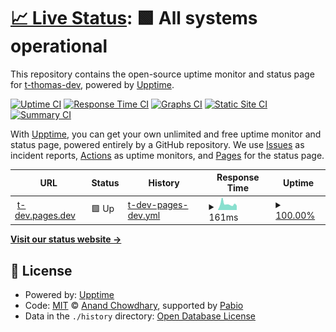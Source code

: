 # [📈 Live Status](https://t-thomas-dev.github.io/upptime): <!--live status--> **🟩 All systems operational**

This repository contains the open-source uptime monitor and status page for [t-thomas-dev](https://t-thomas-dev.github.io/upptime), powered by [Upptime](https://github.com/upptime/upptime).

[![Uptime CI](https://github.com/t-thomas-dev/upptime/workflows/Uptime%20CI/badge.svg)](https://github.com/t-thomas-dev/upptime/actions?query=workflow%3A%22Uptime+CI%22)
[![Response Time CI](https://github.com/t-thomas-dev/upptime/workflows/Response%20Time%20CI/badge.svg)](https://github.com/t-thomas-dev/upptime/actions?query=workflow%3A%22Response+Time+CI%22)
[![Graphs CI](https://github.com/t-thomas-dev/upptime/workflows/Graphs%20CI/badge.svg)](https://github.com/t-thomas-dev/upptime/actions?query=workflow%3A%22Graphs+CI%22)
[![Static Site CI](https://github.com/t-thomas-dev/upptime/workflows/Static%20Site%20CI/badge.svg)](https://github.com/t-thomas-dev/upptime/actions?query=workflow%3A%22Static+Site+CI%22)
[![Summary CI](https://github.com/t-thomas-dev/upptime/workflows/Summary%20CI/badge.svg)](https://github.com/t-thomas-dev/upptime/actions?query=workflow%3A%22Summary+CI%22)

With [Upptime](https://upptime.js.org), you can get your own unlimited and free uptime monitor and status page, powered entirely by a GitHub repository. We use [Issues](https://github.com/t-thomas-dev/upptime/issues) as incident reports, [Actions](https://github.com/t-thomas-dev/upptime/actions) as uptime monitors, and [Pages](https://t-thomas-dev.github.io/upptime) for the status page.

<!--start: status pages-->
<!-- This summary is generated by Upptime (https://github.com/upptime/upptime) -->
<!-- Do not edit this manually, your changes will be overwritten -->
<!-- prettier-ignore -->
| URL | Status | History | Response Time | Uptime |
| --- | ------ | ------- | ------------- | ------ |
| <img alt="" src="https://developers.cloudflare.com/_astro/logo.BU9hiExz.svg" height="13"> [t-dev.pages.dev](https://t-dev.pages.dev) | 🟩 Up | [t-dev-pages-dev.yml](https://github.com/t-thomas-dev/upptime/commits/HEAD/history/t-dev-pages-dev.yml) | <details><summary><img alt="Response time graph" src="./graphs/t-dev-pages-dev/response-time-week.png" height="20"> 161ms</summary><br><a href="https://t-thomas-dev.github.io/upptime/history/t-dev-pages-dev"><img alt="Response time 161" src="https://img.shields.io/endpoint?url=https%3A%2F%2Fraw.githubusercontent.com%2Ft-thomas-dev%2Fupptime%2FHEAD%2Fapi%2Ft-dev-pages-dev%2Fresponse-time.json"></a><br><a href="https://t-thomas-dev.github.io/upptime/history/t-dev-pages-dev"><img alt="24-hour response time 119" src="https://img.shields.io/endpoint?url=https%3A%2F%2Fraw.githubusercontent.com%2Ft-thomas-dev%2Fupptime%2FHEAD%2Fapi%2Ft-dev-pages-dev%2Fresponse-time-day.json"></a><br><a href="https://t-thomas-dev.github.io/upptime/history/t-dev-pages-dev"><img alt="7-day response time 161" src="https://img.shields.io/endpoint?url=https%3A%2F%2Fraw.githubusercontent.com%2Ft-thomas-dev%2Fupptime%2FHEAD%2Fapi%2Ft-dev-pages-dev%2Fresponse-time-week.json"></a><br><a href="https://t-thomas-dev.github.io/upptime/history/t-dev-pages-dev"><img alt="30-day response time 161" src="https://img.shields.io/endpoint?url=https%3A%2F%2Fraw.githubusercontent.com%2Ft-thomas-dev%2Fupptime%2FHEAD%2Fapi%2Ft-dev-pages-dev%2Fresponse-time-month.json"></a><br><a href="https://t-thomas-dev.github.io/upptime/history/t-dev-pages-dev"><img alt="1-year response time 161" src="https://img.shields.io/endpoint?url=https%3A%2F%2Fraw.githubusercontent.com%2Ft-thomas-dev%2Fupptime%2FHEAD%2Fapi%2Ft-dev-pages-dev%2Fresponse-time-year.json"></a></details> | <details><summary><a href="https://t-thomas-dev.github.io/upptime/history/t-dev-pages-dev">100.00%</a></summary><a href="https://t-thomas-dev.github.io/upptime/history/t-dev-pages-dev"><img alt="All-time uptime 100.00%" src="https://img.shields.io/endpoint?url=https%3A%2F%2Fraw.githubusercontent.com%2Ft-thomas-dev%2Fupptime%2FHEAD%2Fapi%2Ft-dev-pages-dev%2Fuptime.json"></a><br><a href="https://t-thomas-dev.github.io/upptime/history/t-dev-pages-dev"><img alt="24-hour uptime 100.00%" src="https://img.shields.io/endpoint?url=https%3A%2F%2Fraw.githubusercontent.com%2Ft-thomas-dev%2Fupptime%2FHEAD%2Fapi%2Ft-dev-pages-dev%2Fuptime-day.json"></a><br><a href="https://t-thomas-dev.github.io/upptime/history/t-dev-pages-dev"><img alt="7-day uptime 100.00%" src="https://img.shields.io/endpoint?url=https%3A%2F%2Fraw.githubusercontent.com%2Ft-thomas-dev%2Fupptime%2FHEAD%2Fapi%2Ft-dev-pages-dev%2Fuptime-week.json"></a><br><a href="https://t-thomas-dev.github.io/upptime/history/t-dev-pages-dev"><img alt="30-day uptime 100.00%" src="https://img.shields.io/endpoint?url=https%3A%2F%2Fraw.githubusercontent.com%2Ft-thomas-dev%2Fupptime%2FHEAD%2Fapi%2Ft-dev-pages-dev%2Fuptime-month.json"></a><br><a href="https://t-thomas-dev.github.io/upptime/history/t-dev-pages-dev"><img alt="1-year uptime 100.00%" src="https://img.shields.io/endpoint?url=https%3A%2F%2Fraw.githubusercontent.com%2Ft-thomas-dev%2Fupptime%2FHEAD%2Fapi%2Ft-dev-pages-dev%2Fuptime-year.json"></a></details>

<!--end: status pages-->

[**Visit our status website →**](https://t-thomas-dev.github.io/upptime)

## 📄 License

- Powered by: [Upptime](https://github.com/upptime/upptime)
- Code: [MIT](./LICENSE) © [Anand Chowdhary](https://anandchowdhary.com), supported by [Pabio](https://pabio.com)
- Data in the `./history` directory: [Open Database License](https://opendatacommons.org/licenses/odbl/1-0/)
